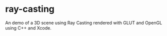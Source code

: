 # ray-casting
An demo of a 3D scene using Ray Casting rendered with GLUT and OpenGL using C++ and Xcode.
